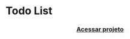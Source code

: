 # Todo List

<h3 align="center">
    <a href="https://serene-bohr-d505f3.netlify.app/">Acessar projeto</a>
<h3 >
